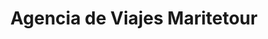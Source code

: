 ---
title: "Agencia de Viajes Maritetour"
url: /quito/agencia-de-viajes-maritetour/
shop: Reisebüro
---